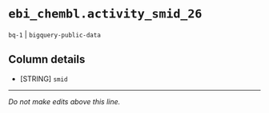 # `ebi_chembl.activity_smid_26`
`bq-1` | `bigquery-public-data`

## Column details
* [STRING]    `smid`

-------------------------------------------------------------------------------
*Do not make edits above this line.*
